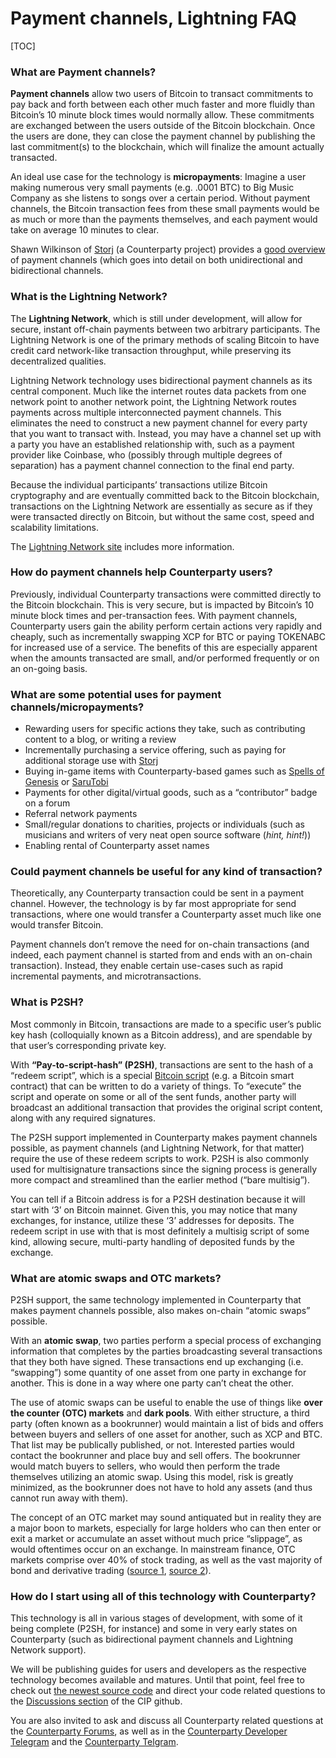 Payment channels, Lightning FAQ
====================

[TOC]

### What are Payment channels?

**Payment channels** allow two users of Bitcoin to transact commitments to pay back and forth between each other much faster and more fluidly than Bitcoin’s 10 minute block times would normally allow. These commitments are exchanged between the users outside of the Bitcoin blockchain. Once the users are done, they can close the payment channel by publishing the last commitment(s) to the blockchain, which will finalize the amount actually transacted.

An ideal use case for the technology is **micropayments**: Imagine a user making numerous very small payments (e.g. .0001 BTC) to Big Music Company as she listens to songs over a certain period. Without payment channels, the Bitcoin transaction fees from these small payments would be as much or more than the payments themselves, and each payment would take on average 10 minutes to clear.

Shawn Wilkinson of [Storj](https://storj.io/) (a Counterparty project) provides a [good overview](http://super3.org/introduction-to-micropayment-channels/) of payment channels (which goes into detail on both unidirectional and bidirectional channels.

### What is the Lightning Network?

The **Lightning Network**, which is still under development, will allow for secure, instant off-chain payments between two arbitrary participants. The Lightning Network is one of the primary methods of scaling Bitcoin to have credit card network-like transaction throughput, while preserving its decentralized qualities.

Lightning Network technology uses bidirectional payment channels as its central component. Much like the internet routes data packets from one network point to another network point, the Lightning Network routes payments across multiple interconnected payment channels. This eliminates the need to construct a new payment channel for every party that you want to transact with. Instead, you may have a channel set up with a party you have an established relationship with, such as a payment provider like Coinbase, who (possibly through multiple degrees of separation) has a payment channel connection to the final end party.

Because the individual participants’ transactions utilize Bitcoin cryptography and are eventually committed back to the Bitcoin blockchain, transactions on the Lightning Network are essentially as secure as if they were transacted directly on Bitcoin, but without the same cost, speed and scalability limitations.

The [Lightning Network site](https://lightning.network/) includes more information.

### How do payment channels help Counterparty users?

Previously, individual Counterparty transactions were committed directly to the Bitcoin blockchain. This is very secure, but is impacted by Bitcoin’s 10 minute block times and per-transaction fees. With payment channels, Counterparty users gain the ability perform certain actions very rapidly and cheaply, such as incrementally swapping XCP for BTC or paying TOKENABC for increased use of a service. The benefits of this are especially apparent when the amounts transacted are small, and/or performed frequently or on an on-going basis.

### What are some potential uses for payment channels/micropayments?

* Rewarding users for specific actions they take, such as contributing content to a blog, or writing a review
* Incrementally purchasing a service offering, such as paying for additional storage use with [Storj](https://storj.io/)
* Buying in-game items with Counterparty-based games such as [Spells of Genesis](http://spellsofgenesis.com/) or [SaruTobi](https://itunes.apple.com/gb/app/sarutobi/id932194840?mt=8)
* Payments for other digital/virtual goods, such as a “contributor” badge on a forum
* Referral network payments
* Small/regular donations to charities, projects or individuals (such as musicians and writers of very neat open source software (_hint, hint!_))
* Enabling rental of Counterparty asset names

### Could payment channels be useful for any kind of transaction?

Theoretically, any Counterparty transaction could be sent in a payment channel. However, the technology is by far most appropriate for send transactions, where one would transfer a Counterparty asset much like one would transfer Bitcoin.

Payment channels don’t remove the need for on-chain transactions (and indeed, each payment channel is started from and ends with an on-chain transaction). Instead, they enable certain use-cases such as rapid incremental payments, and microtransactions.

### What is P2SH?

Most commonly in Bitcoin, transactions are made to a specific user’s public key hash (colloquially known as a Bitcoin address), and are spendable by that user’s corresponding private key.

With **“Pay-to-script-hash” (P2SH)**, transactions are sent to the hash of a “redeem script”, which is a special [Bitcoin script](https://en.bitcoin.it/wiki/Script) (e.g. a Bitcoin smart contract) that can be written to do a variety of things. To “execute” the script and operate on some or all of the sent funds, another party will broadcast an additional transaction that provides the original script content, along with any required signatures. 

The P2SH support implemented in Counterparty makes payment channels possible, as payment channels (and Lightning Network, for that matter) require the use of these redeem scripts to work. P2SH is also commonly used for multisignature transactions since the signing process is generally more compact and streamlined than the earlier method (“bare multisig”).

You can tell if a Bitcoin address is for a P2SH destination because it will start with ‘3’ on Bitcoin mainnet. Given this, you may notice that many exchanges, for instance, utilize these ‘3’ addresses for deposits. The redeem script in use with that is most definitely a multisig script of some kind, allowing secure, multi-party handling of deposited funds by the exchange.

### What are atomic swaps and OTC markets?

P2SH support, the same technology implemented in Counterparty that makes payment channels possible, also makes on-chain “atomic swaps” possible.

With an **atomic swap**, two parties perform a special process of exchanging information that completes by the parties broadcasting several transactions that they both have signed. These transactions end up exchanging (i.e. “swapping”) some quantity of one asset from one party in exchange for another. This is done in a way where one party can’t cheat the other.

The use of atomic swaps can be useful to enable the use of things like **over the counter (OTC) markets** and **dark pools**. With either structure, a third party (often known as a bookrunner) would maintain a list of bids and offers between buyers and sellers of one asset for another, such as XCP and BTC. That list may be publically published, or not. Interested parties would contact the bookrunner and place buy and sell offers. The bookrunner would match buyers to sellers, who would then perform the trade themselves utilizing an atomic swap. Using this model, risk is greatly minimized, as the bookrunner does not have to hold any assets (and thus cannot run away with them).

The concept of an OTC market may sound antiquated but in reality they are a major boon to markets, especially for large holders who can then enter or exit a market or accumulate an asset without much price “slippage”, as would oftentimes occur on an exchange. In mainstream finance, OTC markets comprise over 40% of stock trading, as well as the vast majority of bond and derivative trading ([source 1](https://en.wikipedia.org/wiki/Over-the-counter_(finance)), [source 2](https://en.wikipedia.org/wiki/Derivatives_market)).

### How do I start using all of this technology with Counterparty?

This technology is all in various stages of development, with some of it being complete (P2SH, for instance) and some in very early states on Counterparty (such as bidirectional payment channels and Lightning Network support).

We will be publishing guides for users and developers as the respective technology becomes available and matures. Until that point, feel free to check out [the newest source code](https://github.com/CounterpartyXCP/counterparty-lib/tree/develop) and direct your code related questions to the [Discussions section](https://github.com/CounterpartyXCP/cips/discussions) of the CIP github. 

You are also invited to ask and discuss all Counterparty related questions at the [Counterparty Forums](https://forums.counterparty.io/), as well as in the [Counterparty Developer Telegram](https://t.me/Counterparty_Dev) and the [Counterparty Telgram](https://t.me/Counterparty_XCP).
